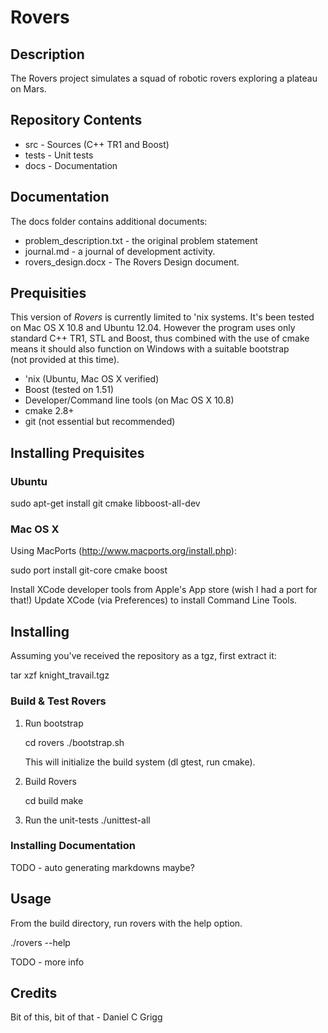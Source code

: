 Rovers
======


Description
-----------

The Rovers project simulates a squad of robotic rovers exploring
a plateau on Mars.

Repository Contents
-------------------

  * src - Sources (C++ TR1 and Boost)
  * tests - Unit tests 
  * docs - Documentation

Documentation
------------

The docs folder contains additional documents:
  * problem_description.txt - the original problem statement
  * journal.md - a journal of development activity.
  * rovers_design.docx - The Rovers Design document.


Prequisities
------------

This version of _Rovers_ is currently limited to 'nix systems.  It's been
tested on Mac OS X 10.8 and Ubuntu 12.04.  However the program uses only 
standard C++ TR1, STL and Boost, thus combined with the use of cmake 
means it should also function on Windows with a suitable bootstrap  
(not provided at this time).

 - 'nix (Ubuntu, Mac OS X verified)
 - Boost (tested on 1.51)
 - Developer/Command line tools (on Mac OS X 10.8)
 - cmake 2.8+
 - git (not essential but recommended)


Installing Prequisites 
----------------------

 ### Ubuntu

 sudo apt-get install git cmake libboost-all-dev

 ### Mac OS X

 Using MacPorts (http://www.macports.org/install.php):

 sudo port install git-core cmake boost

 Install XCode developer tools from Apple's App store (wish I had a port for that!)
 Update XCode (via Preferences) to install Command Line Tools.


Installing
----------

Assuming you've received the repository as a tgz, first extract it:

  tar xzf knight_travail.tgz
 
### Build & Test Rovers

 1. Run bootstrap 

    cd rovers
    ./bootstrap.sh
 
    This will initialize the build system (dl gtest, run cmake).
 
 2. Build Rovers

    cd build
    make

 3. Run the unit-tests
    ./unittest-all


### Installing Documentation
 TODO - auto generating markdowns maybe?


Usage
-----

From the build directory, run rovers with the help option.

  ./rovers --help

TODO - more info

Credits
-------

Bit of this, bit of that - Daniel C Grigg

